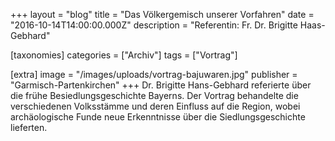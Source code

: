 +++
layout = "blog"
title = "Das Völkergemisch unserer Vorfahren"
date = "2016-10-14T14:00:00.000Z"
description = "Referentin: Fr. Dr. Brigitte Haas-Gebhard"

[taxonomies]
categories = ["Archiv"]
tags = ["Vortrag"]

[extra]
image = "/images/uploads/vortrag-bajuwaren.jpg"
publisher = "Garmisch-Partenkirchen"
+++
Dr. Brigitte Hans-Gebhard referierte über die frühe Besiedlungsgeschichte Bayerns. Der Vortrag behandelte die verschiedenen Volksstämme und deren Einfluss auf die Region, wobei archäologische Funde neue Erkenntnisse über die Siedlungsgeschichte lieferten.
